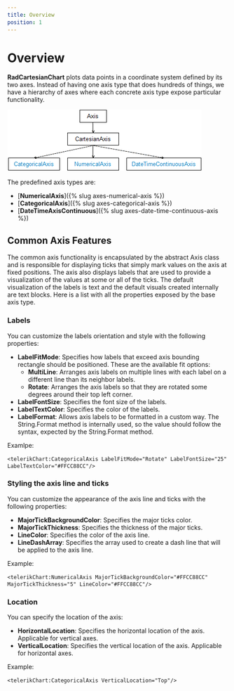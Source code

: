 ```yaml
---
title: Overview
position: 1
---
```

# Overview #

**RadCartesianChart** plots data points in a coordinate system defined by its two axes. Instead of having one axis type that does hundreds of things, we have a hierarchy of axes where each concrete axis type expose particular functionality.

![Axes Class Diagram](axes-class-diagram.png)

The predefined axis types are:

- [**NumericalAxis**]({% slug axes-numerical-axis  %})
- [**CategoricalAxis**]({% slug axes-categorical-axis %})
- [**DateTimeAxisContinuous**]({% slug axes-date-time-continuous-axis %})

## Common Axis Features ##


The common axis functionality is encapsulated by the abstract Axis class and is responsible for displaying ticks that simply mark values on the axis at fixed positions. The axis also displays labels that are used to provide a visualization of the values at some or all of the ticks. The default visualization of the labels is text and the default visuals created internally are text blocks. Here is a list with all the properties exposed by the base axis type.
### Labels ###
You can customize the labels orientation and style with the following properties:

- **LabelFitMode**: Specifies how labels that exceed axis bounding rectangle should be positioned. These are the available fit options:
	- **MultiLine**: Arranges axis labels on multiple lines with each label on a different line than its neighbor labels.
	- **Rotate**: Arranges the axis labels so that they are rotated some degrees around their top left corner.
- **LabelFontSize**: Specifies the font size of the labels.
- **LabelTextColor**: Specifies the color of the labels.
- **LabelFormat**: Allows axis labels to be formatted in a custom way. The String.Format method is internally used, so the value should follow the syntax, expected by the String.Format method.

Examlpe:
 
	<telerikChart:CategoricalAxis LabelFitMode="Rotate" LabelFontSize="25" LabelTextColor="#FFCC88CC"/>

### Styling the axis line and ticks  ###
You can customize the appearance of the axis line and ticks with the following properties:

- **MajorTickBackgroundColor**: Specifies the major ticks color.
- **MajorTickThickness**: Specifies the thickness of the major ticks.
- **LineColor**: Specifies the color of the axis line.
- **LineDashArray**: Specifies the array used to create a dash line that will be applied to the axis line.

Example:

	<telerikChart:NumericalAxis MajorTickBackgroundColor="#FFCC88CC" MajorTickThickness="5" LineColor="#FFCC88CC"/>

### Location ###
You can specify the location of the axis:

- **HorizontalLocation**: Specifies the horizontal location of the axis. Applicable for vertical axes. 
- **VerticalLocation**: Specifies the vertical location of the axis. Applicable for horizontal axes.

Example:

	<telerikChart:CategoricalAxis VerticalLocation="Top"/>